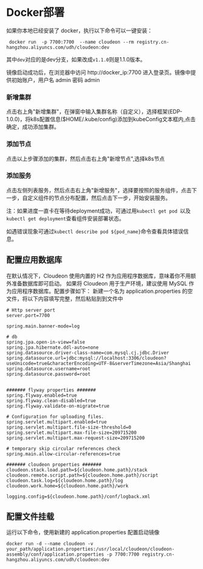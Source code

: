 # Docker部署
如果你本地已经安装了 docker，执行以下命令可以一键安装：

```shell
 docker run  -p 7700:7700  --name cloudeon --rm registry.cn-hangzhou.aliyuncs.com/udh/cloudeon:dev
```
其中`dev`对应的是dev分支，如果改成`v1.1.0`则是1.1.0版本。

镜像启动成功后，在浏览器中访问 http://docker_ip:7700 进入登录页。镜像中提供初始账户，用户名 admin 密码 admin

### 新增集群

点击右上角"新增集群"，在弹窗中输入集群名称（自定义），选择框架(EDP-1.0.0)，将k8s配置信息($HOME/.kube/config)添加到kubeConfig文本框内,点击确定，成功添加集群。

### 添加节点

点击以上步骤添加的集群，然后点击右上角"新增节点",选择k8s节点

### 添加服务

点击左侧列表服务，然后点击右上角"新增服务"，选择要按照的服务组件，点击下一步，自定义组件的节点分布配置，然后点击下一步，开始安装服务。

注：如果进度一直卡在等待deployment成功，可通过用`kubectl get pod `以及`kubectl get deployment`查看组件安装部署状态。

如遇错误现象可通过`kubectl describe pod ${pod_name}`命令查看具体错误信息。




## 配置应用数据库

在默认情况下，Cloudeon 使用内置的 H2 作为应用程序数据库，意味着你不用额外准备数据库即可启动。 如果将 Cloudeon 用于生产环境，建议使用 MySQL 作为应用程序数据库。配置步骤如下：
新建一个名为 application.properties 的空文件，将以下内容填写完整，然后粘贴到到文件中
```properties
# Http server port
server.port=7700

spring.main.banner-mode=log

# db
spring.jpa.open-in-view=false
spring.jpa.hibernate.ddl-auto=none
spring.datasource.driver-class-name=com.mysql.cj.jdbc.Driver
spring.datasource.url=jdbc:mysql://localhost:3306/cloudeon?useUnicode=true&characterEncoding=UTF-8&serverTimezone=Asia/Shanghai
spring.datasource.username=root
spring.datasource.password=root


####### flyway properties #######
spring.flyway.enabled=true
spring.flyway.clean-disabled=true
spring.flyway.validate-on-migrate=true

# Configuration for uploading files.
spring.servlet.multipart.enabled=true
spring.servlet.multipart.file-size-threshold=0
spring.servlet.multipart.max-file-size=209715200
spring.servlet.multipart.max-request-size=209715200

# temporary skip circular references check
spring.main.allow-circular-references=true

####### cloudeon properties #######
cloudeon.stack.load.path=${cloudeon.home.path}/stack
cloudeon.remote.script.path=${cloudeon.home.path}/script
cloudeon.task.log=${cloudeon.home.path}/log
cloudeon.work.home=${cloudeon.home.path}/work

logging.config=${cloudeon.home.path}/conf/logback.xml

```
## 配置文件挂载
运行以下命令，使用新建的 application.properties 配置启动镜像
```
docker run -d --name cloudeon -v your_path/application.properties:/usr/local/cloudeon/cloudeon-assembly/conf/application.properties -p 7700:7700 registry.cn-hangzhou.aliyuncs.com/udh/cloudeon:dev
```

